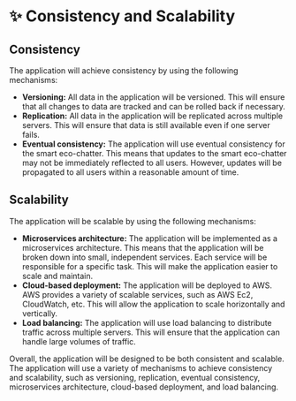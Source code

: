 # ✨ Consistency and Scalability

## Consistency

The application will achieve consistency by using the following mechanisms:

* **Versioning:** All data in the application will be versioned. This will ensure that all changes to data are tracked and can be rolled back if necessary.
* **Replication:** All data in the application will be replicated across multiple servers. This will ensure that data is still available even if one server fails.
* **Eventual consistency:** The application will use eventual consistency for the smart eco-chatter. This means that updates to the smart eco-chatter may not be immediately reflected to all users. However, updates will be propagated to all users within a reasonable amount of time.

## Scalability

The application will be scalable by using the following mechanisms:

* **Microservices architecture:** The application will be implemented as a microservices architecture. This means that the application will be broken down into small, independent services. Each service will be responsible for a specific task. This will make the application easier to scale and maintain.
* **Cloud-based deployment:** The application will be deployed to AWS. AWS provides a variety of scalable services, such as AWS Ec2, CloudWatch, etc. This will allow the application to scale horizontally and vertically.
* **Load balancing:** The application will use load balancing to distribute traffic across multiple servers. This will ensure that the application can handle large volumes of traffic.



Overall, the application will be designed to be both consistent and scalable. The application will use a variety of mechanisms to achieve consistency and scalability, such as versioning, replication, eventual consistency, microservices architecture, cloud-based deployment, and load balancing.
